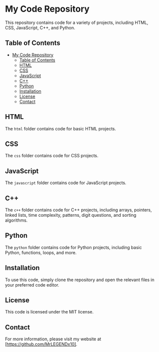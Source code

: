 # My Code Repository

This repository contains code for a variety of projects, including HTML, CSS, JavaScript, C++, and Python.

## Table of Contents

- [My Code Repository](#my-code-repository)
  - [Table of Contents](#table-of-contents)
  - [HTML](#html)
  - [CSS](#css)
  - [JavaScript](#javascript)
  - [C++](#c)
  - [Python](#python)
  - [Installation](#installation)
  - [License](#license)
  - [Contact](#contact)

## HTML

The `html` folder contains code for basic HTML projects.

## CSS

The `css` folder contains code for CSS projects.

## JavaScript

The `javascript` folder contains code for JavaScript projects.

## C++

The `c++` folder contains code for C++ projects, including arrays, pointers, linked lists, time complexity, patterns, digit questions, and sorting algorithms.

## Python

The `python` folder contains code for Python projects, including basic Python, functions, loops, and more.

## Installation

To use this code, simply clone the repository and open the relevant files in your preferred code editor.

## License

This code is licensed under the MIT license.

## Contact

For more information, please visit my website at [https://github.com/MrLEGENDx10].
